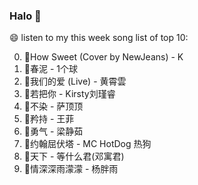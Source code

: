 

### Halo 👋

😄 listen to my this week song list of top 10:

0. 🌈How Sweet (Cover by NewJeans) - K
1. 🌈春泥 - 1个球
2. 🌈我们的爱 (Live) - 黄霄雲
3. 🌈若把你 - Kirsty刘瑾睿
4. 🌈不染 - 萨顶顶
5. 🌈矜持 - 王菲
6. 🌈勇气 - 梁静茹
7. 🌈约翰屈伏塔 - MC HotDog 热狗
8. 🌈天下 - 等什么君(邓寓君)
9. 🌈情深深雨濛濛 - 杨胖雨

